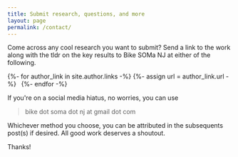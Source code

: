 ```yaml
---
title: Submit research, questions, and more
layout: page
permalink: /contact/
---
```


Come across any cool research you want to submit? Send a link to the work along with the tldr on the key results to
Bike SOMa NJ at either of the following.

<div style="display: flex; justify-content: center;">
    <div class="social-icons">
      {%- for author_link in site.author.links -%}
        {%- assign url = author_link.url -%}
        <a class="social-icon" href="{{ url }}" style="padding: 0 0.25em; text-decoration:none;">
            <i class="{{ author_link.icon }} fa-4x" title="{{ author_link.title }}"></i>
        </a>
      {%- endfor -%}
    </div>
</div>

<p></p>

If you're on a social media hiatus, no worries, you can use

> bike dot soma dot nj at gmail dot com

Whichever method you choose, you can be attributed in the subsequents post(s) if desired. All good work deserves a
shoutout.

Thanks!
